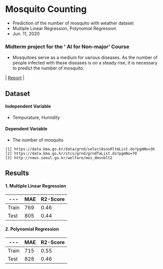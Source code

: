 # Mosquito Counting
- Prediction of the number of mosquito with weather dataset
- Multiple Linear Regression, Polynomial Regression
- Jun. 11, 2020

### Midterm project for the ' AI for Non-major' Course
- Mosquitoes serve as a medium for various diseases. As the number of people infected with these diseases is on a steady rise, 
it is necessary to predict the number of mosquito.

| [Report](https://github.com/OH-Seoyoung/Mosquito_Counting/blob/master/Report.pdf) |  

## Dataset
#### Independent Variable   
- Tempurature, Humidity  
#### Dependent Variable  
- The number of mosquito  

```
[1] https://data.kma.go.kr/data/grnd/selectAsosRltmList.do?pgmNo=36  
[2] https://data.kma.go.kr/stcs/grnd/grndTaList.do?pgmNo=70 
[3] http://news.seoul.go.kr/welfare/mos_dmsnblt2  
```
  
## Results
#### 1. Multiple Linear Regression  
|---|MAE|R2-Score|
|------|---|---|
|Train|769|0.46|
|Test|805|0.44|
  
#### 2. Polynomial Regression  
|---|MAE|R2-Score|
|------|---|---|
|Train|715|0.55|
|Test|828|0.46|

